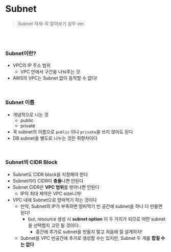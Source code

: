 # Subnet

> Subnet 자세-히 알아보기 실무 ver.

<br>

<br>

### Subnet이란?

- VPC의 IP 주소 범위
  - VPC 안에서 구간을 나눠주는 것
- AWS의 VPC는 Subnet 없이 동작할 수 없다!

<br>

### Subnet 이름

- 개념적으로 나눈 것
  - public
  - private
- 꼭 subnet의 이름으로 `public` 이나 `private`을 쓰지 않아도 된다
- DB subnet을 별도로 나누는 것은 취향차이다 

<br>

### Subnet의 CIDR Block

- Subnet도 CIDR block을 지정해야 한다
- Subnet끼리 CIDR이 **충돌**나면 안된다
- Subnet CIDR은 **VPC 범위**를 벗어나면 안된다
  - IP의 최대 제약은 VPC size니까!
- VPC 내에 Subnet으로 땅따먹기 하는 것이다
  - 만약, Subnet의 IP가 부족하면 땅따먹기 빈 공간에 subnet을 하나 더 만들면 된다!
    - but, resource 생성 시 **subnet option** 이 두 가지가 되므로 어떤 subnet을 선택할지 고민 될 것이다..
      - 중간에 추가로 subnet을 만들지 말고 처음에 잘 설계하자!
  - Subnet을 VPC 빈공간에 추가로 생성할 수는 있지만, Subnet 두 개를 **합칠 수는 없다**

